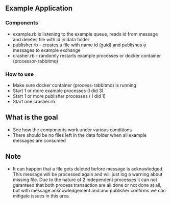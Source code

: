 ## Example Application

### Components
* example.rb is listening to the example queue, reads id from message and deletes file with id in data folder
* publisher.rb - creates a file with name id (guid) and publishes a messages to example exchange
* crasher.rb - randomly restarts example processes or docker container (processor-rabbitmq)

### How to use
* Make sure docker container (process-rabbitmq) is running
* Start 1 or more example processes (I did 3)
* Start 1 or more publisher processes ( I did 1)
* Start one crasher.rb

## What is the goal
* See how the components work under various conditions
* There should be no files left in the data folder when all example messages are consumed

## Note
* It can happen that a file gets deleted before message is acknowledged. This message will be processed again and will just log a warning about missing file. Due to the nature of 2 independent processes it can not garanteed that both process transaction are all done or not done at all, but with message acknowledgement and and publisher confirms we can mitigate issues in this area.
